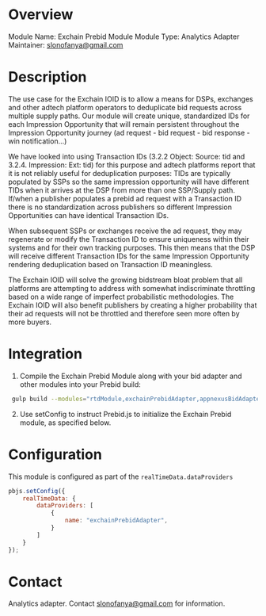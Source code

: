 # Overview

Module Name: Exchain Prebid Module
Module Type: Analytics Adapter
Maintainer: slonofanya@gmail.com

# Description

The use case for the Exchain IOID is to allow a means for DSPs, exchanges and other adtech platform operators to deduplicate bid requests across multiple supply paths. Our module will create unique, standardized IDs for each Impression Opportunity that will remain persistent throughout the Impression Opportunity journey (ad request - bid request - bid response - win notification...)

We have looked into using Transaction IDs (3.2.2 Object: Source: tid and 3.2.4. Impression: Ext: tid) for this purpose and adtech platforms report that it is not reliably useful for deduplication purposes: TIDs are typically populated by SSPs so the same impression opportunity will have different TIDs when it arrives at the DSP from more than one SSP/Supply path. If/when a publisher populates a prebid ad request with a Transaction ID there is no standardization across publishers so different Impression Opportunities can have identical Transaction IDs.

When subsequent SSPs or exchanges receive the ad request, they may regenerate or modify the Transaction ID to ensure uniqueness within their systems and for their own tracking purposes. This then means that the DSP will receive different Transaction IDs for the same Impression Opportunity rendering deduplication based on Transaction ID meaningless.

The Exchain IOID will solve the growing bidstream bloat problem that all platforms are attempting to address with somewhat indiscriminate throttling based on a wide range of imperfect probabilistic methodologies. The Exchain IOID will also benefit publishers by creating a higher probability that their ad requests will not be throttled and therefore seen more often by more buyers.

# Integration

1. Compile the Exchain Prebid Module along with your bid adapter and other modules into your Prebid build:

```bash
 gulp build --modules="rtdModule,exchainPrebidAdapter,appnexusBidAdapter,..."  
```

2. Use setConfig to instruct Prebid.js to initialize the Exchain Prebid module, as specified below.

# Configuration

This module is configured as part of the `realTimeData.dataProviders`

```javascript
pbjs.setConfig({
    realTimeData: {
        dataProviders: [
            {
                name: "exchainPrebidAdapter",
            }
        ]
    }
});
```

# Contact

Analytics adapter. Contact slonofanya@gmail.com for information.
